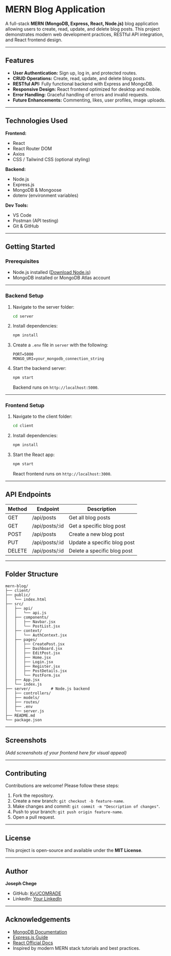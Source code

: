 # MERN Blog Application

A full-stack **MERN (MongoDB, Express, React, Node.js)** blog application allowing users to create, read, update, and delete blog posts. This project demonstrates modern web development practices, RESTful API integration, and React frontend design.

---

## Features

- **User Authentication:** Sign up, log in, and protected routes.
- **CRUD Operations:** Create, read, update, and delete blog posts.
- **RESTful API:** Fully functional backend with Express and MongoDB.
- **Responsive Design:** React frontend optimized for desktop and mobile.
- **Error Handling:** Graceful handling of errors and invalid requests.
- **Future Enhancements:** Commenting, likes, user profiles, image uploads.

---

## Technologies Used

**Frontend:**  
- React  
- React Router DOM  
- Axios  
- CSS / Tailwind CSS (optional styling)

**Backend:**  
- Node.js  
- Express.js  
- MongoDB & Mongoose  
- dotenv (environment variables)

**Dev Tools:**  
- VS Code  
- Postman (API testing)  
- Git & GitHub  

---

## Getting Started

### Prerequisites

- Node.js installed ([Download Node.js](https://nodejs.org/))  
- MongoDB installed or MongoDB Atlas account  

---

### Backend Setup

1. Navigate to the server folder:
   ```bash
   cd server
   ```
2. Install dependencies:
   ```bash
   npm install
   ```
3. Create a `.env` file in `server` with the following:

   ```env
   PORT=5000
   MONGO_URI=your_mongodb_connection_string
   ```
4. Start the backend server:
   ```bash
   npm start
   ```
   Backend runs on `http://localhost:5000`.

---

### Frontend Setup

1. Navigate to the client folder:
   ```bash
   cd client
   ```
2. Install dependencies:
   ```bash
   npm install
   ```
3. Start the React app:
   ```bash
   npm start
   ```
   React frontend runs on `http://localhost:3000`.

---

## API Endpoints

| Method | Endpoint            | Description                  |
|--------|-------------------|------------------------------|
| GET    | /api/posts         | Get all blog posts           |
| GET    | /api/posts/:id     | Get a specific blog post     |
| POST   | /api/posts         | Create a new blog post       |
| PUT    | /api/posts/:id     | Update a specific blog post  |
| DELETE | /api/posts/:id     | Delete a specific blog post  |

---

## Folder Structure

```
mern-blog/
├── client/
├── public/
│   └── index.html
├── src/
│   ├── api/
│   │   └── api.js
│   ├── components/
│   │   ├── Navbar.jsx
│   │   └── PostList.jsx
│   ├── context/
│   │   └── AuthContext.jsx
│   ├── pages/
│   │   ├── CreatePost.jsx
│   │   ├── Dashboard.jsx
│   │   ├── EditPost.jsx
│   │   ├── Home.jsx
│   │   ├── Login.jsx
│   │   ├── Register.jsx
│   │   ├── PostDetails.jsx
│   │   └── PostForm.jsx
│   ├── App.jsx
│   └── index.js
├── server/         # Node.js backend
│   ├── controllers/
│   ├── models/
│   ├── routes/
│   ├── .env
│   └── server.js
├── README.md
└── package.json
```

---

## Screenshots

*(Add screenshots of your frontend here for visual appeal)*  

---

## Contributing

Contributions are welcome! Please follow these steps:

1. Fork the repository.  
2. Create a new branch: `git checkout -b feature-name`.  
3. Make changes and commit: `git commit -m "Description of changes"`.  
4. Push to your branch: `git push origin feature-name`.  
5. Open a pull request.  

---

## License

This project is open-source and available under the **MIT License**.  

---

## Author

**Joseph Chege**  
- GitHub: [KyUCOMRADE](https://github.com/KyUCOMRADE)  
- LinkedIn: [Your LinkedIn](#)  

---

## Acknowledgements

- [MongoDB Documentation](https://docs.mongodb.com/)  
- [Express.js Guide](https://expressjs.com/)  
- [React Official Docs](https://reactjs.org/docs/getting-started.html)  
- Inspired by modern MERN stack tutorials and best practices.
